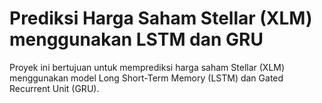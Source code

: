 # Prediksi Harga Saham Stellar (XLM) menggunakan LSTM dan GRU
Proyek ini bertujuan untuk memprediksi harga saham Stellar (XLM) menggunakan model Long Short-Term Memory (LSTM) dan Gated Recurrent Unit (GRU). 

